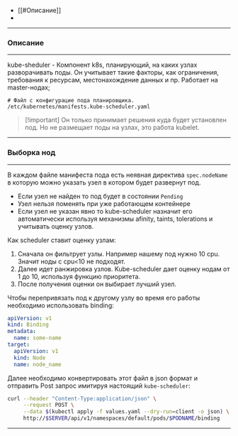 
- [[#Описание]]
- 
---
### Описание
---
kube-sheduler - Компонент k8s, планирующий, на каких узлах разворачивать поды. Он учитывает такие факторы, как ограничения, требования к ресурсам, местонахождение данных и пр. Работает на master-нодах;

```
# Файл с конфигурацие пода планировщика.
/etc/kubernetes/manifests.kube-scheduler.yaml
```

> [!important] Он только принимает решения куда будет установлен под. Но не размещает поды на узлах, это работа kubelet.

---
### Выборка нод
---
В каждом файле манифеста пода есть неявная директива `spec.nodeName` в которую можно указать узел в котором будет развернут под.
- Если узел не найден то под будет в состоянии `Pending`
- Узел нельзя поменять при уже работающем контейнере
- Если узел не указан явно то kube-scheduler назначит его автоматически используя механизмы afinity, taints, tolerations и учитывать оценку узлов.

Как scheduler ставит оценку узлам:
1) Сначала он фильтрует узлы. Например нашему под нужно 10 cpu. Значит ноды с cpu<10 не подходят.
2) Далее идет ранжировка узлов. Kube-scheduler дает оценку нодам от 1 до 10, используя функцию приоритета.
3) После получения оценки он выбирает лучший узел.


Чтобы перепривязать под к другому узлу во время его работы необходимо использовать binding:
```yaml
apiVersion: v1
kind: Binding
metadata:
  name: some-name
target:
  apiVersion: v1
  kind: Node
  name: node_name
```
Далее необходимо конвертировать этот файл в json формат и отправить Post запрос имитируя настоящий `kube-scheduler`:
``` bash
curl --header "Content-Type:application/json" \
     --request POST \
     --data $(kubectl apply -f values.yaml --dry-run=client -o json) \
     http://$SERVER/api/v1/namespaces/default/pods/$PODNAME/binding

```

---
